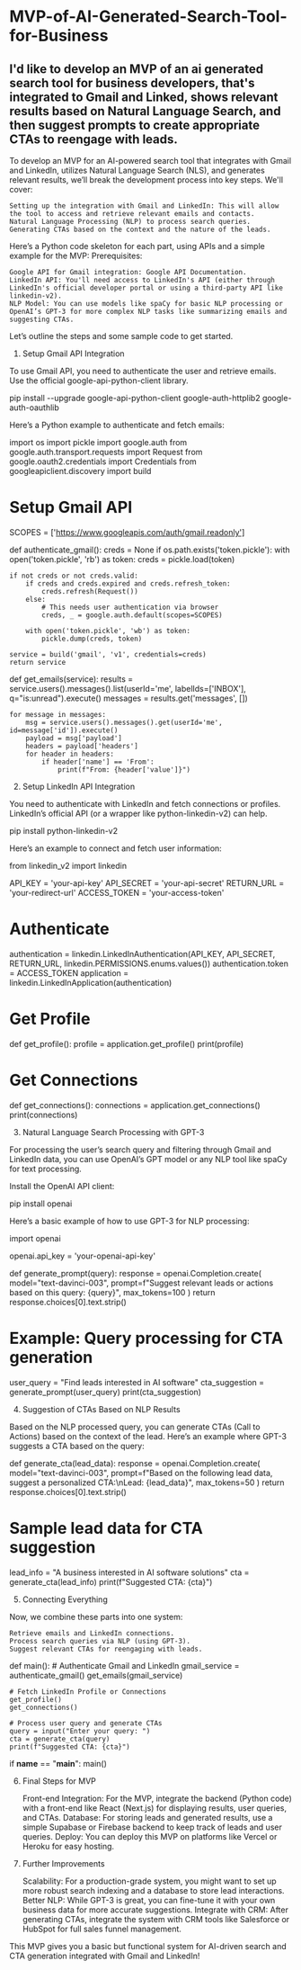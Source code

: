 # MVP-of-AI-Generated-Search-Tool-for-Business


I'd like to develop an MVP of an ai generated search tool for business developers, that's integrated to Gmail and Linked, shows relevant results based on Natural Language Search, and then suggest prompts to create appropriate CTAs to reengage with leads.
----
To develop an MVP for an AI-powered search tool that integrates with Gmail and LinkedIn, utilizes Natural Language Search (NLS), and generates relevant results, we’ll break the development process into key steps. We'll cover:

    Setting up the integration with Gmail and LinkedIn: This will allow the tool to access and retrieve relevant emails and contacts.
    Natural Language Processing (NLP) to process search queries.
    Generating CTAs based on the context and the nature of the leads.

Here’s a Python code skeleton for each part, using APIs and a simple example for the MVP:
Prerequisites:

    Google API for Gmail integration: Google API Documentation.
    LinkedIn API: You'll need access to LinkedIn's API (either through LinkedIn's official developer portal or using a third-party API like linkedin-v2).
    NLP Model: You can use models like spaCy for basic NLP processing or OpenAI’s GPT-3 for more complex NLP tasks like summarizing emails and suggesting CTAs.

Let’s outline the steps and some sample code to get started.
1. Setup Gmail API Integration

To use Gmail API, you need to authenticate the user and retrieve emails. Use the official google-api-python-client library.

pip install --upgrade google-api-python-client google-auth-httplib2 google-auth-oauthlib

Here’s a Python example to authenticate and fetch emails:

import os
import pickle
import google.auth
from google.auth.transport.requests import Request
from google.oauth2.credentials import Credentials
from googleapiclient.discovery import build

# Setup Gmail API
SCOPES = ['https://www.googleapis.com/auth/gmail.readonly']

def authenticate_gmail():
    creds = None
    if os.path.exists('token.pickle'):
        with open('token.pickle', 'rb') as token:
            creds = pickle.load(token)
    
    if not creds or not creds.valid:
        if creds and creds.expired and creds.refresh_token:
            creds.refresh(Request())
        else:
            # This needs user authentication via browser
            creds, _ = google.auth.default(scopes=SCOPES)

        with open('token.pickle', 'wb') as token:
            pickle.dump(creds, token)
    
    service = build('gmail', 'v1', credentials=creds)
    return service

def get_emails(service):
    results = service.users().messages().list(userId='me', labelIds=['INBOX'], q="is:unread").execute()
    messages = results.get('messages', [])

    for message in messages:
        msg = service.users().messages().get(userId='me', id=message['id']).execute()
        payload = msg['payload']
        headers = payload['headers']
        for header in headers:
            if header['name'] == 'From':
                print(f"From: {header['value']}")

2. Setup LinkedIn API Integration

You need to authenticate with LinkedIn and fetch connections or profiles. LinkedIn’s official API (or a wrapper like python-linkedin-v2) can help.

pip install python-linkedin-v2

Here’s an example to connect and fetch user information:

from linkedin_v2 import linkedin

API_KEY = 'your-api-key'
API_SECRET = 'your-api-secret'
RETURN_URL = 'your-redirect-url'
ACCESS_TOKEN = 'your-access-token'

# Authenticate
authentication = linkedin.LinkedInAuthentication(API_KEY, API_SECRET, RETURN_URL, linkedin.PERMISSIONS.enums.values())
authentication.token = ACCESS_TOKEN
application = linkedin.LinkedInApplication(authentication)

# Get Profile
def get_profile():
    profile = application.get_profile()
    print(profile)

# Get Connections
def get_connections():
    connections = application.get_connections()
    print(connections)

3. Natural Language Search Processing with GPT-3

For processing the user’s search query and filtering through Gmail and LinkedIn data, you can use OpenAI’s GPT model or any NLP tool like spaCy for text processing.

Install the OpenAI API client:

pip install openai

Here’s a basic example of how to use GPT-3 for NLP processing:

import openai

openai.api_key = 'your-openai-api-key'

def generate_prompt(query):
    response = openai.Completion.create(
        model="text-davinci-003",
        prompt=f"Suggest relevant leads or actions based on this query: {query}",
        max_tokens=100
    )
    return response.choices[0].text.strip()

# Example: Query processing for CTA generation
user_query = "Find leads interested in AI software"
cta_suggestion = generate_prompt(user_query)
print(cta_suggestion)

4. Suggestion of CTAs Based on NLP Results

Based on the NLP processed query, you can generate CTAs (Call to Actions) based on the context of the lead. Here’s an example where GPT-3 suggests a CTA based on the query:

def generate_cta(lead_data):
    response = openai.Completion.create(
        model="text-davinci-003",
        prompt=f"Based on the following lead data, suggest a personalized CTA:\nLead: {lead_data}",
        max_tokens=50
    )
    return response.choices[0].text.strip()

# Sample lead data for CTA suggestion
lead_info = "A business interested in AI software solutions"
cta = generate_cta(lead_info)
print(f"Suggested CTA: {cta}")

5. Connecting Everything

Now, we combine these parts into one system:

    Retrieve emails and LinkedIn connections.
    Process search queries via NLP (using GPT-3).
    Suggest relevant CTAs for reengaging with leads.

def main():
    # Authenticate Gmail and LinkedIn
    gmail_service = authenticate_gmail()
    get_emails(gmail_service)
    
    # Fetch LinkedIn Profile or Connections
    get_profile()
    get_connections()
    
    # Process user query and generate CTAs
    query = input("Enter your query: ")
    cta = generate_cta(query)
    print(f"Suggested CTA: {cta}")

if __name__ == "__main__":
    main()

6. Final Steps for MVP

    Front-end Integration: For the MVP, integrate the backend (Python code) with a front-end like React (Next.js) for displaying results, user queries, and CTAs.
    Database: For storing leads and generated results, use a simple Supabase or Firebase backend to keep track of leads and user queries.
    Deploy: You can deploy this MVP on platforms like Vercel or Heroku for easy hosting.

7. Further Improvements

    Scalability: For a production-grade system, you might want to set up more robust search indexing and a database to store lead interactions.
    Better NLP: While GPT-3 is great, you can fine-tune it with your own business data for more accurate suggestions.
    Integrate with CRM: After generating CTAs, integrate the system with CRM tools like Salesforce or HubSpot for full sales funnel management.

This MVP gives you a basic but functional system for AI-driven search and CTA generation integrated with Gmail and LinkedIn!

